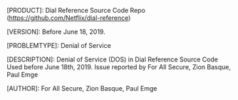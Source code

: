 
[PRODUCT]: Dial Reference Source Code Repo (https://github.com/Netflix/dial-reference)

[VERSION]: Before June 18, 2019.

[PROBLEMTYPE]: Denial of Service

[REFERENCES]: https://github.com/Netflix/security-bulletins/blob/master/advisories/nflx-2019-002.md

[DESCRIPTION]: Denial of Service (DOS) in Dial Reference Source Code Used before June 18th, 2019.  Issue reported by For All Secure, Zion Basque, Paul Emge

[AUTHOR]: For All Secure, Zion Basque, Paul Emge

[CVEID]: CVE-2019-10028
